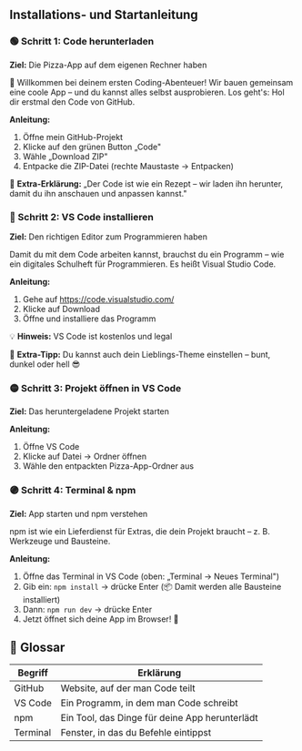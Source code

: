 ## Installations- und Startanleitung

### 🟢 Schritt 1: Code herunterladen

**Ziel:** Die Pizza-App auf dem eigenen Rechner haben

👋 Willkommen bei deinem ersten Coding-Abenteuer! Wir bauen gemeinsam eine coole App – und du kannst alles selbst ausprobieren.
Los geht's: Hol dir erstmal den Code von GitHub.

**Anleitung:**

1. Öffne mein GitHub-Projekt
2. Klicke auf den grünen Button „Code"
3. Wähle „Download ZIP"
4. Entpacke die ZIP-Datei (rechte Maustaste → Entpacken)

🧁 **Extra-Erklärung:**
„Der Code ist wie ein Rezept – wir laden ihn herunter, damit du ihn anschauen und anpassen kannst."

### 🔵 Schritt 2: VS Code installieren

**Ziel:** Den richtigen Editor zum Programmieren haben

Damit du mit dem Code arbeiten kannst, brauchst du ein Programm – wie ein digitales Schulheft für Programmieren. Es heißt Visual Studio Code.

**Anleitung:**

1. Gehe auf https://code.visualstudio.com/
2. Klicke auf Download
3. Öffne und installiere das Programm

💡 **Hinweis:** VS Code ist kostenlos und legal

🧁 **Extra-Tipp:**
Du kannst auch dein Lieblings-Theme einstellen – bunt, dunkel oder hell 😎

### 🟡 Schritt 3: Projekt öffnen in VS Code

**Ziel:** Das heruntergeladene Projekt starten

**Anleitung:**

1. Öffne VS Code
2. Klicke auf Datei → Ordner öffnen
3. Wähle den entpackten Pizza-App-Ordner aus

### 🟣 Schritt 4: Terminal & npm

**Ziel:** App starten und npm verstehen

npm ist wie ein Lieferdienst für Extras, die dein Projekt braucht – z. B. Werkzeuge und Bausteine.

**Anleitung:**

1. Öffne das Terminal in VS Code (oben: „Terminal → Neues Terminal")
2. Gib ein: `npm install` → drücke Enter (📦 Damit werden alle Bausteine installiert)
3. Dann: `npm run dev` → drücke Enter
4. Jetzt öffnet sich deine App im Browser! 🚀

## 💬 Glossar

| Begriff  | Erklärung                                      |
| -------- | ---------------------------------------------- |
| GitHub   | Website, auf der man Code teilt                |
| VS Code  | Ein Programm, in dem man Code schreibt         |
| npm      | Ein Tool, das Dinge für deine App herunterlädt |
| Terminal | Fenster, in das du Befehle eintippst           |
